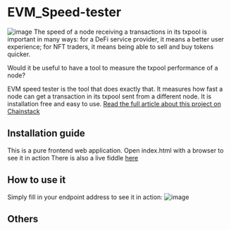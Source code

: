 # EVM_Speed-tester
![image](https://chainstack.com/wp-content/uploads/2022/03/3-1024x308.png)
The speed of a node receiving a transactions in its txpool is important in many ways: for a DeFi service provider, it means a better user experience; for NFT traders, it means being able to sell and buy tokens quicker.

Would it be useful to have a tool to measure the txpool performance of a node?

EVM speed tester is the tool that does exactly that. It measures how fast a node can get a transaction in its txpool sent from a different node. It is installation free and easy to use.
[Read the full article about this project on Chainstack](https://chainstack.com/evm-speed-tester/)

## Installation guide
This is a pure frontend web application.
Open index.html with a browser to see it in action
There is also a live fiddle [here](https://jsfiddle.net/wuzhong/ecau2sLm/11/)

## How to use it
Simply fill in your endpoint address to see it in action:
![image](https://chainstack.com/wp-content/uploads/2022/03/2-525x1024.png)
## Others